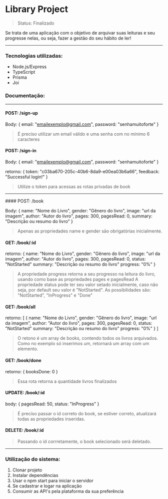 # Library Project

> Status: Finalizado

Se trata de uma aplicação com o objetivo de arquivar suas leituras e seu progresse nelas, ou seja, fazer a gestão do seu hábito de ler!

<hr></hr>

### Tecnologias utilizadas:

- Node.js/Express
- TypeScript
- Prisma
- Joi

### Documentação:

<hr></hr>

#### POST: /sign-up

Body: {
email: "emailexemplo@gmail.com",
password: "senhamuitoforte"
}

> É preciso utilizar um email válido e uma senha com no mínimo 6 caracteres

#### POST: /sign-in

Body: {
email: "emailexemplo@gmail.com",
password: "senhamuitoforte"
}

retorno: {
token: "c03ba670-205c-40b6-8da9-e00ea03b6a66",
feedback: "Successful login!"
}

> Utilize o token para acessas as rotas privadas de book

<hr></hr>
#### POST: /book

Body: {
name: "Nome do Livro",
gender: "Gênero do livro",
image: "url da imagem",
author: "Autor do livro",
pages: 300,
pagesRead: 0,
summary: "Descrição ou resumo do livro"
}

> Apenas as propriedades name e gender são obrigatórias inicialmente.

#### GET: /book/:id

retorno: {
name: "Nome do Livro",
gender: "Gênero do livro",
image: "url da imagem",
author: "Autor do livro",
pages: 300,
pagesRead: 0,
status: "NotStarted"
summary: "Descrição ou resumo do livro"
progress: "0%"
}

> A propriedade progress retorna a seu progresso na leitura do livro, usando como base as propriedades pages e pagesRead
> A propriedade status pode ter seu valor setado inicialmente, caso não seja, por default seu valor é "NotStarted". As possibilidades são: "NotStarted", "InProgress" e "Done"

#### GET: /book/all

retorno: [
{
name: "Nome do Livro",
gender: "Gênero do livro",
image: "url da imagem",
author: "Autor do livro",
pages: 300,
pagesRead: 0,
status: "NotStarted"
summary: "Descrição ou resumo do livro"
progress: "0%"
}
]

> O retono é um array de books, contendo todos os livros arquivados. Como no exemplo só inserimos um, retornará um array com um elemento.

#### GET: /book/done

retorno: {
booksDone: 0
}

> Essa rota retorna a quantidade livros finalizados

#### UPDATE: /book/:id

body: {
pagesRead: 50,
status: "InProgress"
}

> É preciso passar o id correto do book, se estiver correto, atualizará todas as propriedades inseridas.

#### DELETE: /book/:id

> Passando o id corrretamente, o book selecionado será deletado.

<hr></hr>

### Utilização do sistema:

1. Clonar projeto
2. Instalar dependências
3. Usar o npm start para iniciar o servidor
4. Se cadastrar e logar na aplicação
5. Consumir as API's pela plataforma da sua preferência
